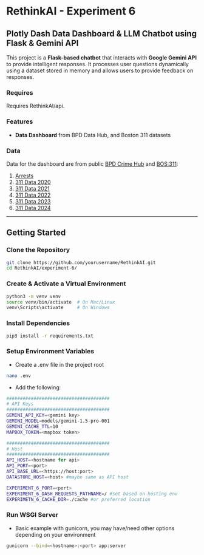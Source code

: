 # RethinkAI - Experiment 6

## Plotly Dash Data Dashboard & LLM Chatbot using Flask & Gemini API

This project is a **Flask-based chatbot** that interacts with **Google Gemini API** to provide intelligent responses. It processes user questions dynamically using a dataset stored in memory and allows users to provide feedback on responses.

### Requires

Requires RethinkAI/api.

###  Features

- **Data Dashboard** from BPD Data Hub, and Boston 311 datasets

### Data

Data for the dashboard are from public [BPD Crime Hub](https://boston-pd-crime-hub-boston.hub.arcgis.com/pages/data) and [BOS:311](https://data.boston.gov/dataset/311-service-requests):

1. [Arrests](https://boston-pd-crime-hub-boston.hub.arcgis.com/datasets/8cec12c8d60140aca2827eb45484f10b/explore)
2. [311 Data 2020](https://data.boston.gov/dataset/311-service-requests/resource/6ff6a6fd-3141-4440-a880-6f60a37fe789)
3. [311 Data 2021](https://data.boston.gov/dataset/311-service-requests/resource/f53ebccd-bc61-49f9-83db-625f209c95f5)
4. [311 Data 2022](https://data.boston.gov/dataset/311-service-requests/resource/81a7b022-f8fc-4da5-80e4-b160058ca207)
5. [311 Data 2023](https://data.boston.gov/dataset/311-service-requests/resource/e6013a93-1321-4f2a-bf91-8d8a02f1e62f)
6. [311 Data 2024](https://data.boston.gov/dataset/311-service-requests/resource/dff4d804-5031-443a-8409-8344efd0e5c8)

---

## Getting Started

### Clone the Repository

```sh
git clone https://github.com/yourusername/RethinkAI.git
cd RethinkAI/experiment-6/
```

### Create & Activate a Virtual Environment

```sh
python3 -m venv venv
source venv/bin/activate  # On Mac/Linux
venv\Scripts\activate     # On Windows
```

### Install Dependencies

```sh
pip3 install -r requirements.txt
```

### Setup Environment Variables

- Create a .env file in the project root

```sh
nano .env
```

- Add the following:

```sh
######################################
# API Keys
######################################
GEMINI_API_KEY=<gemini key>
GEMINI_MODEL=models/gemini-1.5-pro-001
GEMINI_CACHE_TTL=10
MAPBOX_TOKEN=<mapbox token>

######################################
# Host
######################################
API_HOST=<hostname for api>
API_PORT=<port>
API_BASE_URL=<https://host:port>
DATASTORE_HOST=<host> #maybe same as API host

EXPERIMENT_6_PORT=<port>
EXPERIMENT_6_DASH_REQUESTS_PATHNAME=/ #set based on hosting env
EXPERIMETN_6_CACHE_DIR=./cache #or preferred location

```

### Run WSGI Server

- Basic example with gunicorn, you may have/need other options depending on your environment
 
```sh
gunicorn --bind=<hostname>:<port> app:server
```
